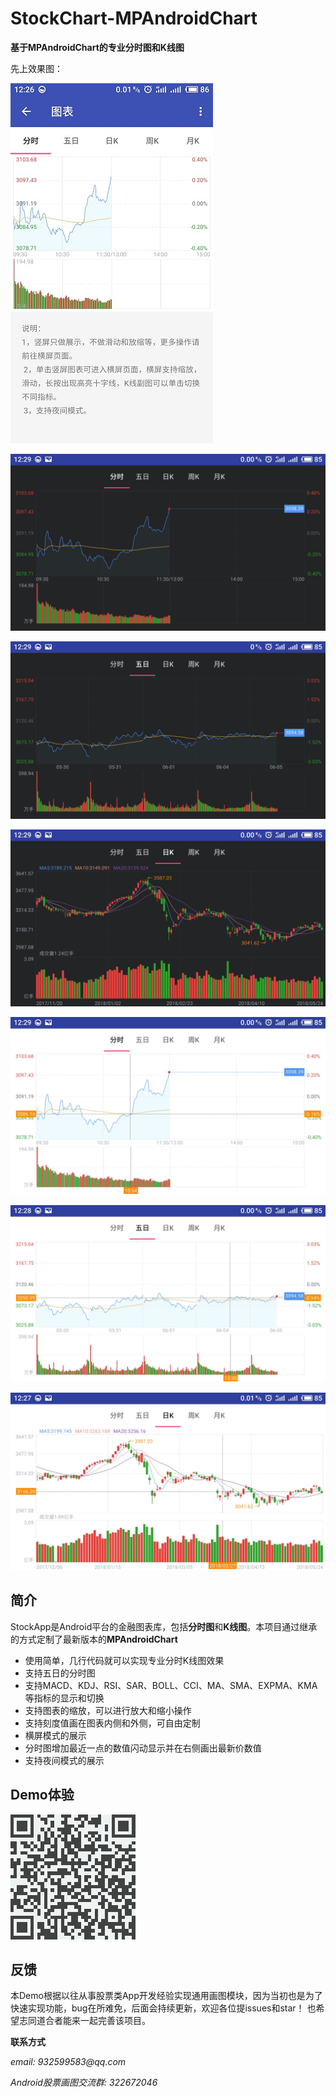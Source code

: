 # StockChart-MPAndroidChart

**基于MPAndroidChart的专业分时图和K线图**

先上效果图：

![Image text](screenshot/main.png)

![Image text](screenshot/day_night.png)

![Image text](screenshot/fiveday_night.png)

![Image text](screenshot/k_night.png)

![Image text](screenshot/day.png)

![Image text](screenshot/fiveday.png)

![Image text](screenshot/k.png)

## 简介

StockApp是Android平台的金融图表库，包括**分时图**和**K线图**。本项目通过继承的方式定制了最新版本的**MPAndroidChart**

- 使用简单，几行代码就可以实现专业分时K线图效果
- 支持五日的分时图
- 支持MACD、KDJ、RSI、SAR、BOLL、CCI、MA、SMA、EXPMA、KMA等指标的显示和切换
- 支持图表的缩放，可以进行放大和缩小操作
- 支持刻度值画在图表内侧和外侧，可自由定制
- 横屏模式的展示
- 分时图增加最近一点的数值闪动显示并在右侧画出最新价数值
- 支持夜间模式的展示

## Demo体验

   ![Image text](screenshot/stockapp.png)

## 反馈

本Demo根据以往从事股票类App开发经验实现通用画图模块，因为当初也是为了快速实现功能，bug在所难免，后面会持续更新，欢迎各位提issues和star！
也希望志同道合者能来一起完善该项目。

**联系方式**

_email: 932599583@qq.com_

_Android股票画图交流群: 322672046_
